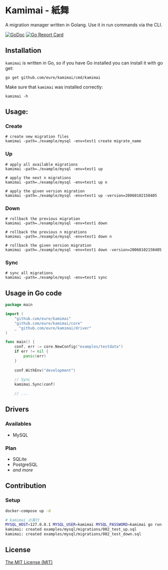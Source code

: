 # Kamimai - 紙舞

A migration manager written in Golang. Use it in run commands via the CLI.

[![GoDoc](https://godoc.org/github.com/eure/kamimai?status.svg)](https://godoc.org/github.com/eure/kamimai)
[![Go Report Card](https://goreportcard.com/badge/github.com/eure/kamimai)](https://goreportcard.com/report/github.com/eure/kamimai)

## Installation

`kamimai` is written in Go, so if you have Go installed you can install it with go get:

```shell
go get github.com/eure/kamimai/cmd/kamimai
```

Make sure that `kamimai` was installed correctly:

```shell
kamimai -h
```

## Usage:

### Create

```shell
# create new migration files
kamimai -path=./example/mysql -env=test1 create migrate_name
```

### Up

```shell
# apply all available migrations
kamimai -path=./example/mysql -env=test1 up

# apply the next n migrations
kamimai -path=./example/mysql -env=test1 up n

# apply the given version migration
kamimai -path=./example/mysql -env=test1 up -version=20060102150405
```

### Down

```shell
# rollback the previous migration
kamimai -path=./example/mysql -env=test1 down

# rollback the previous n migrations
kamimai -path=./example/mysql -env=test1 down n

# rollback the given version migration
kamimai -path=./example/mysql -env=test1 down -version=20060102150405
```

### Sync

```shell
# sync all migrations
kamimai -path=./example/mysql -env=test1 sync
```

## Usage in Go code 

```go
package main

import (
	"github.com/eure/kamimai"
	"github.com/eure/kamimai/core"
	_ "github.com/eure/kamimai/driver"
)

func main() {
	conf, err := core.NewConfig("examples/testdata")
	if err != nil {
		panic(err)
	}
	
	conf.WithEnv("development")
	
	// Sync
	kamimai.Sync(conf)

	// ...
```

## Drivers

### Availables

- MySQL

### Plan

- SQLite
- PostgreSQL
- _and more_

## Contribution

### Setup

```sh
docker-compose up -d

# kamimai の実行
MYSQL_HOST=127.0.0.1 MYSQL_USER=kamimai MYSQL_PASSWORD=kamimai go run ./cmd/kamimai --dry-run --env=development --path=./examples/mysql create test
kamimai: created examples/mysql/migrations/002_test_up.sql
kamimai: created examples/mysql/migrations/002_test_down.sql
```

## License

[The MIT License (MIT)](https://github.com/eure/kamimai/blob/master/LICENSE)
